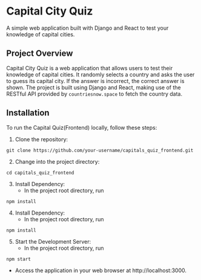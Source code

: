 # Capital City Quiz
A simple web application built with Django and React to test your knowledge of capital cities.

## Project Overview

Capital City Quiz is a web application that allows users to test their knowledge of capital cities. It randomly selects a country and asks the user to guess its capital city. If the answer is incorrect, the correct answer is shown. The project is built using Django and React, making use of the RESTful API provided by `countriesnow.space` to fetch the country data.

## Installation

To run the Capital Quiz(Frontend) locally, follow these steps:

1. Clone the repository:

```shell
git clone https://github.com/your-username/capitals_quiz_frontend.git
```

2. Change into the project directory:

```shell
cd capitals_quiz_frontend
```

3. Install Dependency:
    - In the project root directory, run

```shell
npm install
```

4. Install Dependency:
    - In the project root directory, run

```shell
npm install
```

5. Start the Development Server:
    - In the project root directory, run

```shell
npm start
```

- Access the application in your web browser at http://localhost:3000.